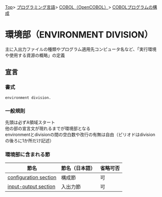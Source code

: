[Top](../../../../index.md)\>
[プログラミング言語](../../../pgl.md)\>
[COBOL（OpenCOBOL）](../../language_0002.md)\>
[COBOLプログラムの構成](../COBOL_0001.md)

# 環境部（ENVIRONMENT DIVISION）

主に入出力ファイルの種類やプログラム適用先コンピュータ名など、「実行環境や使用する資源の概略」の定義

## 宣言

### 書式

```environment division.```

### 一般規則

先頭は必ずA領域スタート  
他の部の宣言文が現れるまでが環境部となる  
environmentとdivisionの間の空白数や改行の有無は自由（ピリオドはdivisionの後ろに1か所だけ記述）

### 環境部に含まれる節

|節名|節名（日本語）|省略可否|
----|----|----
|[configuration section](SECTION/SECTION_0001.md)|構成節|可|
|[input-output section](SECTION/SECTION_0002.md)|入出力節|可|